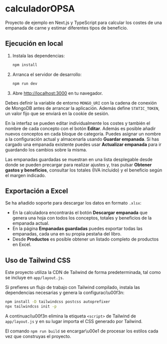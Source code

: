 # calculadorOPSA

Proyecto de ejemplo en Next.js y TypeScript para calcular los costes de una empanada de carne y estimar diferentes tipos de beneficio.

## Ejecución en local

1. Instala las dependencias:
   ```bash
   npm install
   ```
2. Arranca el servidor de desarrollo:
   ```bash
   npm run dev
   ```
3. Abre [http://localhost:3000](http://localhost:3000) en tu navegador.

Debes definir la variable de entorno `MONGO_URI` con la cadena de conexión de MongoDB antes de arrancar la aplicación.
Además define `STATIC_TOKEN`, un valor fijo que se enviará en la cookie de sesión.

En la interfaz se pueden editar individualmente los costes y también el nombre de cada concepto con el botón **Editar**. Además es posible añadir nuevos conceptos en cada bloque de categoría. Puedes asignar un nombre a la configuración actual y almacenarla usando **Guardar empanada**. Si has cargado una empanada existente puedes usar **Actualizar empanada** para ir guardando los cambios sobre la misma.

Las empanadas guardadas se muestran en una lista desplegable desde donde se pueden precargar para realizar ajustes y, tras pulsar **Obtener gastos y beneficios**, consultar los totales (IVA incluido) y el beneficio según el margen indicado.

## Exportación a Excel

Se ha añadido soporte para descargar los datos en formato `.xlsx`:

* En la calculadora encontrarás el botón **Descargar empanada** que genera una hoja con todos los conceptos, totales y beneficios de la empanada actual.
* En la página **Empanadas guardadas** puedes exportar todas las empanadas, cada una en su propia pestaña del libro.
* Desde **Productos** es posible obtener un listado completo de productos en Excel.

## Uso de Tailwind CSS

Este proyecto utiliza la CDN de Tailwind de forma predeterminada, tal como se incluye en `app/layout.js`.

Si prefieres un flujo de trabajo con Tailwind compilado, instala las dependencias necesarias y genera la configuraci\u00f3n:

```bash
npm install -D tailwindcss postcss autoprefixer
npx tailwindcss init -p
```

A continuaci\u00f3n elimina la etiqueta `<script>` de Tailwind de `app/layout.js` y en su lugar importa el CSS generado por Tailwind.

El comando `npm run build` se encargar\u00e1 de procesar los estilos cada vez que construyas el proyecto.

